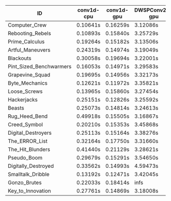 |ID|conv1d-cpu|conv1d-gpu|DWSPConv2D-gpu|gemm-gpu|avg|
|-|-|-|-|-|-|
|Computer_Crew|0.10641s|0.16259s|3.12086s|1.82678s|1.30416s|
|Rebooting_Rebels|0.10893s|0.15840s|3.25729s|1.85094s|1.34389s|
|Prime_Calculus|0.19264s|0.15182s|3.13506s|1.92077s|1.35007s|
|Artful_Maneuvers|0.24319s|0.14974s|3.19049s|1.87348s|1.36423s|
|Blackouts|0.30058s|0.19694s|3.22001s|1.81856s|1.38402s|
|Pint_Sized_Benchwarmers|0.16053s|0.14971s|3.29583s|2.02897s|1.40876s|
|Grapevine_Squad|0.19695s|0.14956s|3.32173s|1.96754s|1.40895s|
|Byte_Mechanics|0.12621s|0.11972s|3.35821s|2.03523s|1.40985s|
|Loose_Screws|0.13965s|0.15860s|3.27454s|2.12654s|1.42483s|
|Hackerjacks|0.25151s|0.12826s|3.25592s|2.06621s|1.42548s|
|Beasts|0.25073s|0.14814s|3.24613s|2.15214s|1.44928s|
|Rug_Heed_Bend|0.49918s|0.15505s|3.16867s|2.00739s|1.45757s|
|Creed_Symbol|0.20210s|0.15353s|3.45868s|2.03460s|1.46223s|
|Digital_Destroyers|0.25113s|0.15164s|3.38276s|2.14586s|1.48285s|
|The_ERROR_List|0.32164s|0.17750s|3.31660s|2.16112s|1.49422s|
|The_Hit_Blunders|0.41440s|0.21129s|3.28621s|2.14675s|1.51466s|
|Pseudo_Boom|0.29679s|0.15291s|3.54650s|2.14176s|1.53449s|
|Digitally_Destroyed|0.33562s|0.14993s|4.59473s|2.79979s|1.97002s|
|Smalltalk_Dribble|0.13192s|0.12471s|3.42045s|4.67087s|2.08699s|
|Gonzo_Brutes|0.22033s|0.18414s|infs|2.08886s|infs|
|Key_to_Innovation|0.27761s|0.14869s|3.18008s|infs|infs|
